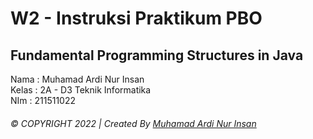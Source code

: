 # W2 - Instruksi Praktikum PBO
## Fundamental Programming Structures in Java

Nama  : Muhamad Ardi Nur Insan <br>
Kelas : 2A - D3 Teknik Informatika <br>
NIm   : 211511022 <br>

###### © COPYRIGHT 2022  |  Created By  [Muhamad Ardi Nur Insan](www.ardinur.engineer)
